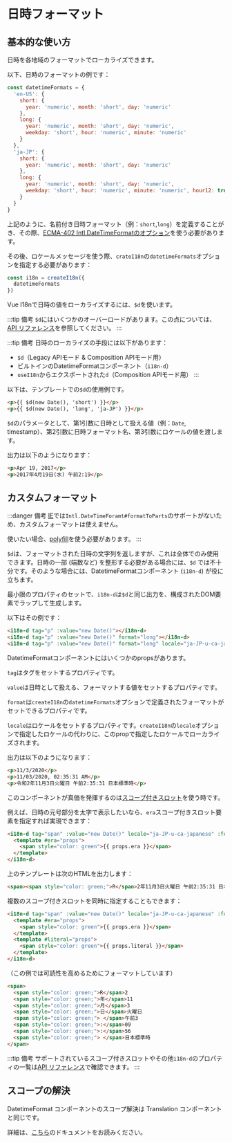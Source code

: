 # 日時フォーマット

## 基本的な使い方
日時を各地域のフォーマットでローカライズできます。

以下、日時のフォーマットの例です：

```js
const datetimeFormats = {
  'en-US': {
    short: {
      year: 'numeric', month: 'short', day: 'numeric'
    },
    long: {
      year: 'numeric', month: 'short', day: 'numeric',
      weekday: 'short', hour: 'numeric', minute: 'numeric'
    }
  },
  'ja-JP': {
    short: {
      year: 'numeric', month: 'short', day: 'numeric'
    },
    long: {
      year: 'numeric', month: 'short', day: 'numeric',
      weekday: 'short', hour: 'numeric', minute: 'numeric', hour12: true
    }
  }
}
```

上記のように、名前付き日時フォーマット（例：`short`,`long`）を定義することがき、その際、[ECMA-402 Intl.DateTimeFormatのオプション](https://tc39.es/ecma402/#datetimeformat-objects)を使う必要があります。

その後、ロケールメッセージを使う際、`crateI18n`の`datetimeFormats`オプションを指定する必要があります：

```js
const i18n = createI18n({
  datetimeFormats
})
```

Vue I18nで日時の値をローカライズするには、`$d`を使います。

:::tip 備考
`$d`にはいくつかのオーバーロードがあります。この点については、[API リファレンス](../../api/injection#d-value)を参照してください。
:::

:::tip 備考
日時のローカライズの手段には以下があります：

- `$d`（Legacy APIモード & Composition APIモード用）
- ビルトインのDatetimeFormatコンポーネント（`i18n-d`）
- `useI18n`からエクスポートされた`d`（Composition APIモード用）
:::

以下は、テンプレートでの`$d`の使用例です。

```html
<p>{{ $d(new Date(), 'short') }}</p>
<p>{{ $d(new Date(), 'long', 'ja-JP') }}</p>
```

`$d`のパラメータとして、第1引数に日時として扱える値（例：`Date`, timestamp）、第2引数に日時フォーマット名、第3引数にロケールの値を渡します。

出力は以下のようになります：

```html
<p>Apr 19, 2017</p>
<p>2017年4月19日(水) 午前2:19</p>
```

## カスタムフォーマット

:::danger 備考
[IE](https://developer.mozilla.org/en-US/docs/Web/JavaScript/Reference/Global_Objects/Intl/DateTimeFormat/formatToParts)では`Intl.DateTimeForamt#formatToParts`のサポートがないため、カスタムフォーマットは使えません。

使いたい場合、[polyfill](https://github.com/formatjs/formatjs/tree/main/packages/intl-datetimeformat)を使う必要があります。
:::

`$d`は、フォーマットされた日時の文字列を返しますが、これは全体でのみ使用できます。日時の一部 (端数など) を整形する必要がある場合には、`$d` では不十分です。そのような場合には、DatetimeFormatコンポーネント (`i18n-d`) が役に立ちます。

最小限のプロパティのセットで、`i18n-d`は`$d`と同じ出力を、構成されたDOM要素でラップして生成します。

以下はその例です：

```html
<i18n-d tag="p" :value="new Date()"></i18n-d>
<i18n-d tag="p" :value="new Date()" format="long"></i18n-d>
<i18n-d tag="p" :value="new Date()" format="long" locale="ja-JP-u-ca-japanese"></i18n-d>
```

DatetimeFormatコンポーネントにはいくつかのpropsがあります。

`tag`はタグをセットするプロパティです。

`value`は日時として扱える、フォーマットする値をセットするプロパティです。

`format`は`createI18n`の`datetimeFormats`オプションで定義されたフォーマットがセットできるプロパティです。

`locale`はロケールをセットするプロパティです。`createI18n`の`locale`オプションで指定したロケールの代わりに、このpropで指定したロケールでローカライズされます。

出力は以下のようになります：

```html
<p>11/3/2020</p>
<p>11/03/2020, 02:35:31 AM</p>
<p>令和2年11月3日火曜日 午前2:35:31 日本標準時</p>
```

このコンポーネントが真価を発揮するのは[スコープ付きスロット](https://v3.vuejs.org/guide/component-slots.html#scoped-slots)を使う時です。

例えば、日時の元号部分を太字で表示したいなら、`era`スコープ付きスロット要素を指定すれば実現できます：

```html
<i18n-d tag="span" :value="new Date()" locale="ja-JP-u-ca-japanese" :format="{ key: 'long', era: 'narrow' }">
  <template #era="props">
    <span style="color: green">{{ props.era }}</span>
  </template>
</i18n-d>
```

上のテンプレートは次のHTMLを出力します：

```html
<span><span style="color: green;">R</span>2年11月3日火曜日 午前2:35:31 日本標準時</span>
```

複数のスコープ付きスロットを同時に指定することもできます：

```html
<i18n-d tag="span" :value="new Date()" locale="ja-JP-u-ca-japanese" :format="{ key: 'long', era: 'narrow' }">
  <template #era="props">
    <span style="color: green">{{ props.era }}</span>
  </template>
  <template #literal="props">
    <span style="color: green">{{ props.literal }}</span>
  </template>
</i18n-d>
```

（この例では可読性を高めるためにフォーマットしています）

```html
<span>
  <span style="color: green;">R</span>2
  <span style="color: green;">年</span>11
  <span style="color: green;">月</span>3
  <span style="color: green;">日</span>火曜日
  <span style="color: green;"> </span>午前3
  <span style="color: green;">:</span>09
  <span style="color: green;">:</span>56
  <span style="color: green;"> </span>日本標準時
</span>
```

:::tip 備考
サポートされているスコープ付きスロットやその他`i18n-d`のプロパティの一覧は[API リファレンス](../../api/component.html#datetimeformat)で確認できます。
:::

## スコープの解決

DatetimeFormat コンポーネントのスコープ解決は Translation コンポーネントと同じです。

詳細は、[こちら](../advanced/component.md#scope-resolving)のドキュメントをお読みください。